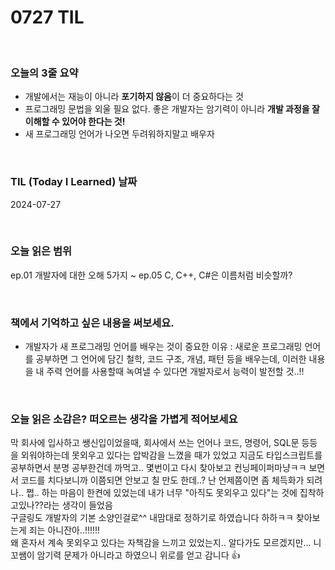 # 0727 TIL
<br/>

### 오늘의 3줄 요약
- 개발에서는 재능이 아니라 **포기하지 않음**이 더 중요하다는 것
- 프로그래밍 문법을 외울 필요 없다. 좋은 개발자는 암기력이 아니라 **개발 과정을 잘 이해할 수 있어야 한다는 것!**
- 새 프로그래밍 언어가 나오면 두려워하지말고 배우자

<br/>

### TIL (Today I Learned) 날짜
2024-07-27

<br/>

### 오늘 읽은 범위
ep.01 개발자에 대한 오해 5가지 ~ ep.05 C, C++, C#은 이름처럼 비슷할까?

<br/>

### 책에서 기억하고 싶은 내용을 써보세요.
- 개발자가 새 프로그래밍 언어를 배우는 것이 중요한 이유 : 새로운 프로그래밍 언어를 공부하면 그 언어에 담긴 철학, 코드 구조, 개념, 패턴 등을 배우는데, 이러한 내용을 내 주력 언어를 사용할때 녹여낼 수 있다면 개발자로서 능력이 발전할 것..!!

<br/>

### 오늘 읽은 소감은? 떠오르는 생각을 가볍게 적어보세요
막 회사에 입사하고 쌩신입이었을때, 회사에서 쓰는 언어나 코드, 명령어, SQL문 등등을 외워야하는데 못외우고 있다는 압박감을 느꼈을 때가 있었고 지금도 타입스크립트를 공부하면서 분명 공부한건데 까먹고.. 몇번이고 다시 찾아보고 컨닝페이퍼마냥ㅋㅋ 보면서 코드를 치다보니까 이쯤되면 안보고 칠 만도 한데..? 난 언제쯤이면 좀 체득화가 되려나.. 쩝.. 하는 마음이 한켠에 있었는데 내가 너무 "아직도 못외우고 있다"는 것에 집착하고있나??라는 생각이 들었음<br/>
구글링도 개발자의 기본 소양인걸로^^ 내맘대로 정하기로 하였습니다 하하ㅋㅋ 찾아보는게 죄는 아니잔아..!!!!!!<br/> 왜 혼자서 계속 못외우고 있다는 자책감을 느끼고 있었는지.. 알다가도 모르겠지만... 니꼬쌤이 암기력 문제가 아니라고 하였으니 위로를 얻고 감니다 👍